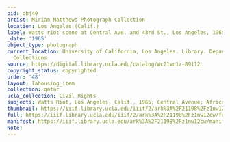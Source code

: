 ```yaml
---
pid: obj49
artist: Miriam Matthews Photograph Collection
location: Los Angeles (Calif.)
label: Watts riot scene at Central Ave. and 43rd St., Los Angeles, 1965
_date: '1965'
object_type: photograph
current_location: University of California, Los Angeles. Library. Department of Special
  Collections
source: https://digital.library.ucla.edu/catalog/wc21wn1z-89112
copyright_status: copyrighted
order: '48'
layout: lahousing_item
collection: qatar
ucla_collection: Civil Rights
subjects: Watts Riot, Los Angeles, Calif., 1965; Central Avenue; African Americans
thumbnail: https://iiif.library.ucla.edu/iiif/2/ark%3A%2F21198%2Fz1nw12cw/full/250,/0/default.jpg
full: https://iiif.library.ucla.edu/iiif/2/ark%3A%2F21198%2Fz1nw12cw/full/600,/0/default.jpg
manifest: https://iiif.library.ucla.edu/ark%3A%2F21198%2Fz1nw12cw/manifest
Note: 
---
```

